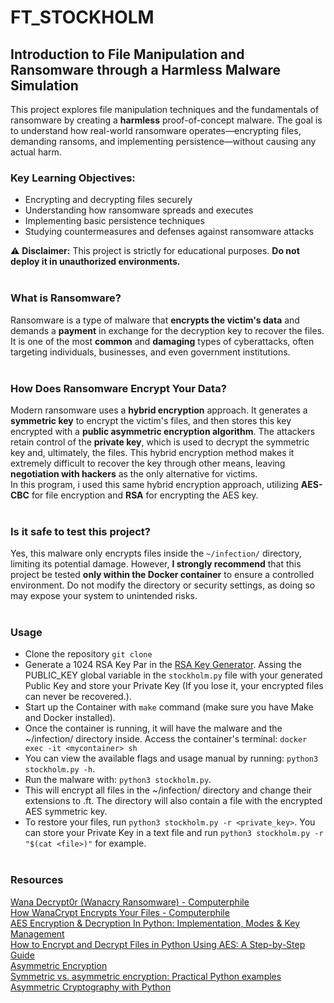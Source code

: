 # FT_STOCKHOLM

## Introduction to File Manipulation and Ransomware through a Harmless Malware Simulation

This project explores file manipulation techniques and the fundamentals of ransomware by creating a **harmless** proof-of-concept malware. The goal is to understand how real-world ransomware operates—encrypting files, demanding ransoms, and implementing persistence—without causing any actual harm.

### Key Learning Objectives:
- Encrypting and decrypting files securely
- Understanding how ransomware spreads and executes
- Implementing basic persistence techniques
- Studying countermeasures and defenses against ransomware attacks

⚠ **Disclaimer:** This project is strictly for educational purposes. **Do not deploy it in unauthorized environments.**<br/><br/>

### What is Ransomware?
Ransomware is a type of malware that **encrypts the victim's data** and demands a **payment** in exchange for the decryption key to recover the files. It is one of the most **common** and **damaging** types of cyberattacks, often targeting individuals, businesses, and even government institutions.
<br/><br/>

### How Does Ransomware Encrypt Your Data?
Modern ransomware uses a **hybrid encryption** approach. It generates a **symmetric key** to encrypt the victim's files, and then stores this key encrypted with a **public asymmetric encryption algorithm**. The attackers retain control of the **private key**, which is used to decrypt the symmetric key and, ultimately, the files.
This hybrid encryption method makes it extremely difficult to recover the key through other means, leaving **negotiation with hackers** as the only alternative for victims.  
In this program, i used this same hybrid encryption approach, utilizing **AES-CBC** for file encryption and **RSA** for encrypting the AES key.
<br/><br/>

### Is it safe to test this project?
Yes, this malware only encrypts files inside the `~/infection/` directory, limiting its potential damage. However, **I strongly recommend** that this project be tested **only within the Docker container** to ensure a controlled environment. Do not modify the directory or security settings, as doing so may expose your system to unintended risks.
<br/><br/>

### Usage
- Clone the repository ```git clone```
- Generate a 1024 RSA Key Par in the [RSA Key Generator](https://cryptotools.net/rsagen). Assing the PUBLIC_KEY global variable in the `stockholm.py` file with your generated Public Key and store your Private Key (If you lose it, your encrypted files can never be recovered.).
- Start up the Container with ```make``` command (make sure you have Make and Docker installed).
- Once the container is running, it will have the malware and the ~/infection/ directory inside. Access the container's terminal: ```docker exec -it <mycontainer> sh```
- You can view the available flags and usage manual by running: ```python3 stockholm.py -h```.
- Run the malware with: ```python3 stockholm.py```.
- This will encrypt all files in the ~/infection/ directory and change their extensions to .ft. The directory will also contain a file with the encrypted AES symmetric key.
- To restore your files, run ```python3 stockholm.py -r <private_key>```. You can store your Private Key in a text file and run ```python3 stockholm.py -r "$(cat <file>)"``` for example.
<br/><br/>


### Resources
[Wana Decrypt0r (Wanacry Ransomware) - Computerphile](https://www.youtube.com/watch?v=88jkB1V6N9w&t=448s&pp=ygUWd2FubmFjcnkgY29tcHV0ZXJwaGlsZQ%3D%3D)<br/>
[How WanaCrypt Encrypts Your Files - Computerphile](https://www.youtube.com/watch?v=pLluFxHrc30&ab_channel=Computerphile)<br/>
[AES Encryption & Decryption In Python: Implementation, Modes & Key Management](https://onboardbase.com/blog/aes-encryption-decryption/)<br/>
[How to Encrypt and Decrypt Files in Python Using AES: A Step-by-Step Guide](https://medium.com/@dheeraj.mickey/how-to-encrypt-and-decrypt-files-in-python-using-aes-a-step-by-step-guide-d0eb6f525e4e)<br/>
[Asymmetric Encryption](https://elc.github.io/python-security/chapters/07_Asymmetric_Encryption.html)<br/>
[Symmetric vs. asymmetric encryption: Practical Python examples](https://snyk.io/pt-BR/blog/symmetric-vs-asymmetric-encryption-python/?_x_tr_hist=true)<br/>
[Asymmetric Cryptography with Python](https://medium.com/@ashiqgiga07/asymmetric-cryptography-with-python-5eed86772731)<br/>
